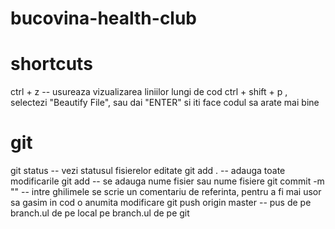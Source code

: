 # bucovina-health-club
# shortcuts
ctrl + z -- usureaza vizualizarea liniilor lungi de cod
ctrl + shift + p , selectezi "Beautify File", sau dai "ENTER" si iti face codul sa arate mai bine
# git
git status -- vezi statusul fisierelor editate
git add . -- adauga toate modificarile
git add    -- se adauga nume fisier sau nume fisiere 
git commit -m "" -- intre ghilimele se scrie un comentariu de referinta, pentru a fi mai usor sa gasim in cod o anumita modificare
git push origin master -- pus de pe branch.ul de pe local pe branch.ul de pe git